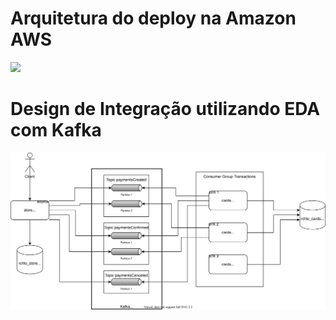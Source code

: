 # Arquitetura do deploy na Amazon AWS

![](levelup-rchlo-back-sprint5.svg)

# Design de Integração utilizando EDA com Kafka

![](design-integracao-eda-kafka-sprint6.svg)